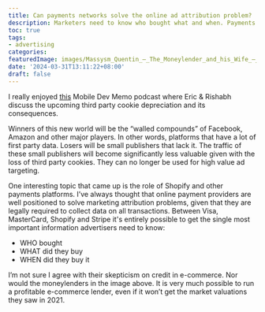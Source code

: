 ```yaml
---
title: Can payments networks solve the online ad attribution problem?
description: Marketers need to know who bought what and when. Payments providers know this.
toc: true
tags:
- advertising
categories:
featuredImage: images/Massysm_Quentin_—_The_Moneylender_and_his_Wife_—_1514.jpeg
date: '2024-03-31T13:11:22+08:00'
draft: false
---
```


I really enjoyed [this](https://podcasts.apple.com/us/podcast/season-3-episode-7-the-evolving-ecommerce-advertising/id1423753783?i=1000650549817) Mobile Dev Memo podcast where Eric & Rishabh discuss the upcoming third party cookie depreciation and its consequences.

Winners of this new world will be the “walled compounds” of Facebook, Amazon and other major players. In other words, platforms that have a lot of first party data. Losers will be small publishers that lack it. The traffic of these small publishers will become significantly less valuable given with the loss of third party cookies. They can no longer be used for high value ad targeting.

One interesting topic that came up is the role of Shopify and other payments platforms. I’ve always thought that online payment providers are well positioned to solve marketing attribution problems, given that they are legally required to collect data on all transactions. Between Visa,  MasterCard, Shopify and Stripe it's entirely possible to get the single most important information advertisers need to know:
-  WHO bought
- WHAT did they buy
- WHEN did they buy it

I’m not sure I agree with their skepticism on credit in e-commerce. Nor would the moneylenders in the image above. It is very much possible to run a profitable e-commerce lender, even if it won’t get the market valuations they saw in 2021.
